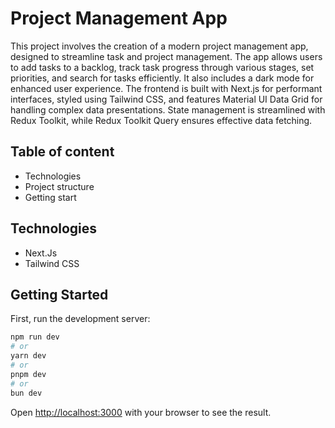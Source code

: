 # Project Management App
This project involves the creation of a modern project management app, designed to streamline task and project management. The app allows users to add tasks 
to a backlog, track task progress through various stages, set priorities, and search for tasks efficiently. It 
also includes a dark mode for enhanced user experience. The frontend is built with Next.js for 
performant interfaces, styled using Tailwind CSS, and features Material UI Data Grid for handling 
complex data presentations. State management is streamlined with Redux Toolkit, while Redux Toolkit 
Query ensures effective data fetching.

## Table of content
- Technologies
- Project structure
- Getting start

## Technologies 
- Next.Js
- Tailwind CSS

## Getting Started

First, run the development server:

```bash
npm run dev
# or
yarn dev
# or
pnpm dev
# or
bun dev
```

Open [http://localhost:3000](http://localhost:3000) with your browser to see the result.